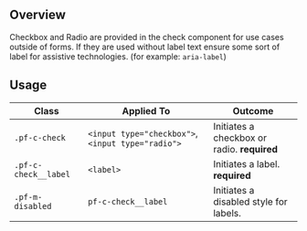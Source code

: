 ## Overview

Checkbox and Radio are provided in the check component for use cases outside of forms. If they are used without label text ensure some sort of label for assistive technologies. (for example: `aria-label`)


## Usage

| Class | Applied To | Outcome |
| -- | -- | -- |
| `.pf-c-check` | `<input type="checkbox">`,`<input type="radio">` |  Initiates a checkbox or radio. **required**  |
| `.pf-c-check__label` | `<label>` |  Initiates a label. **required**  |
| `.pf-m-disabled` | `pf-c-check__label` |  Initiates a disabled style for labels.  |